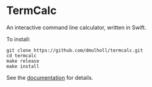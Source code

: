 # TermCalc

[1]: http://www.dmulholl.com/dev/termcalc.html

An interactive command line calculator, written in Swift.

To install:

    git clone https://github.com/dmulholl/termcalc.git
    cd termcalc
    make release
    make install

See the [documentation][1] for details.
